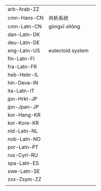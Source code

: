 | | | |
|-|-|-|
| arb-Arab-ZZ |  |  |
| cmn-Hans-CN | 共析系统 |  |
| cmn-Latn-CN | gòngxī xìtǒng |  |
| dan-Latn-DK |  |  |
| deu-Latn-DE |  |  |
| eng-Latn-US | eutectoid system |  |
| fin-Latn-FI |  |  |
| fra-Latn-FR |  |  |
| heb-Hebr-IL |  |  |
| hin-Deva-IN |  |  |
| ita-Latn-IT |  |  |
| jpn-Hrkt-JP |  |  |
| jpn-Jpan-JP |  |  |
| kor-Hang-KR |  |  |
| kor-Kore-KR |  |  |
| nld-Latn-NL |  |  |
| nob-Latn-NO |  |  |
| por-Latn-PT |  |  |
| rus-Cyrl-RU |  |  |
| spa-Latn-ES |  |  |
| swe-Latn-SE |  |  |
| zxx-Zsym-ZZ |  |  |
|  |  |  |

